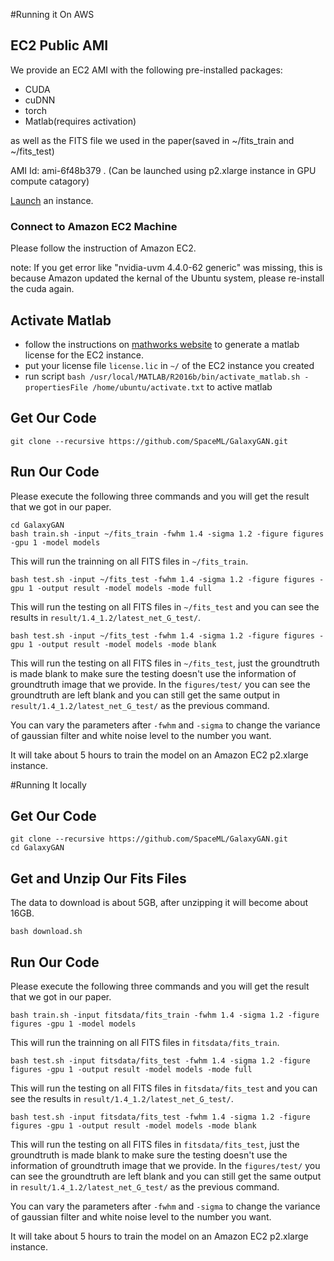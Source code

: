 #Running it On AWS

## EC2 Public AMI
We provide an EC2 AMI with the following pre-installed packages:

* CUDA
* cuDNN
* torch
* Matlab(requires activation)

as well as the FITS file we used in the paper(saved in ~/fits_train and ~/fits_test)

AMI Id: ami-6f48b379
. (Can be launched using p2.xlarge instance in GPU compute catagory)

[Launch](https://console.aws.amazon.com/ec2/v2/home?region=us-east-1#LaunchInstanceWizard:ami=ami-6f48b379) an instance.
### Connect to Amazon EC2 Machine
Please follow the instruction of Amazon EC2.

note: If you get error like "nvidia-uvm 4.4.0-62 generic" was missing, this is because Amazon updated the kernal of the Ubuntu system, please re-install the cuda again.
## Activate Matlab
* follow the instructions on [mathworks website](http://www.mathworks.com/matlabcentral/answers/100407-how-do-i-transfer-a-concurrent-or-network-named-user-matlab-license-to-a-new-server) to generate a matlab license for the EC2 instance.
* put your license file `license.lic` in `~/` of the EC2 instance you created
* run script 
	`bash /usr/local/MATLAB/R2016b/bin/activate_matlab.sh -propertiesFile /home/ubuntu/activate.txt` to active matlab

## Get Our Code
	git clone --recursive https://github.com/SpaceML/GalaxyGAN.git
## Run Our Code
Please execute the following three commands and you will get the result that we got in our paper.
	
	cd GalaxyGAN
	bash train.sh -input ~/fits_train -fwhm 1.4 -sigma 1.2 -figure figures -gpu 1 -model models
This will run the trainning on all FITS files in `~/fits_train`.

	bash test.sh -input ~/fits_test -fwhm 1.4 -sigma 1.2 -figure figures -gpu 1 -output result -model models -mode full
This will run the testing on all FITS files in `~/fits_test` and you can see the results in `result/1.4_1.2/latest_net_G_test/`.

	bash test.sh -input ~/fits_test -fwhm 1.4 -sigma 1.2 -figure figures -gpu 1 -output result -model models -mode blank
This will run the testing on all FITS files in `~/fits_test`, just the groundtruth is made blank to make sure the testing doesn't use the information of groundtruth image that we provide. In the `figures/test/` you can see the groundtruth are left blank and you can still get the same output in `result/1.4_1.2/latest_net_G_test/` as the previous command.
	

You can vary the parameters after `-fwhm` and `-sigma` to change the variance of gaussian filter and white noise level to the number you want.

It will take about 5 hours to train the model on an Amazon EC2 p2.xlarge instance. 

#Running It locally
## Get Our Code
	git clone --recursive https://github.com/SpaceML/GalaxyGAN.git
	cd GalaxyGAN

## Get and Unzip Our Fits Files
The data to download is about 5GB, after unzipping it will become about 16GB.

	bash download.sh 
## Run Our Code
Please execute the following three commands and you will get the result that we got in our paper.
	
	bash train.sh -input fitsdata/fits_train -fwhm 1.4 -sigma 1.2 -figure figures -gpu 1 -model models
This will run the trainning on all FITS files in `fitsdata/fits_train`.

	bash test.sh -input fitsdata/fits_test -fwhm 1.4 -sigma 1.2 -figure figures -gpu 1 -output result -model models -mode full
This will run the testing on all FITS files in `fitsdata/fits_test` and you can see the results in `result/1.4_1.2/latest_net_G_test/`.

	bash test.sh -input fitsdata/fits_test -fwhm 1.4 -sigma 1.2 -figure figures -gpu 1 -output result -model models -mode blank
This will run the testing on all FITS files in `fitsdata/fits_test`, just the groundtruth is made blank to make sure the testing doesn't use the information of groundtruth image that we provide. In the `figures/test/` you can see the groundtruth are left blank and you can still get the same output in `result/1.4_1.2/latest_net_G_test/` as the previous command.
	

You can vary the parameters after `-fwhm` and `-sigma` to change the variance of gaussian filter and white noise level to the number you want.

It will take about 5 hours to train the model on an Amazon EC2 p2.xlarge instance. 
